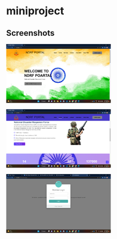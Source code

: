 # miniproject
Screenshots
---
<p><img src="logo (1).png" alt="implant" width="280"/></p>
<p><img src="logo (2).png" alt="implant" width="280"/></p>
<p><img src="logo (3).png" alt="implant" width="280"/></p>
